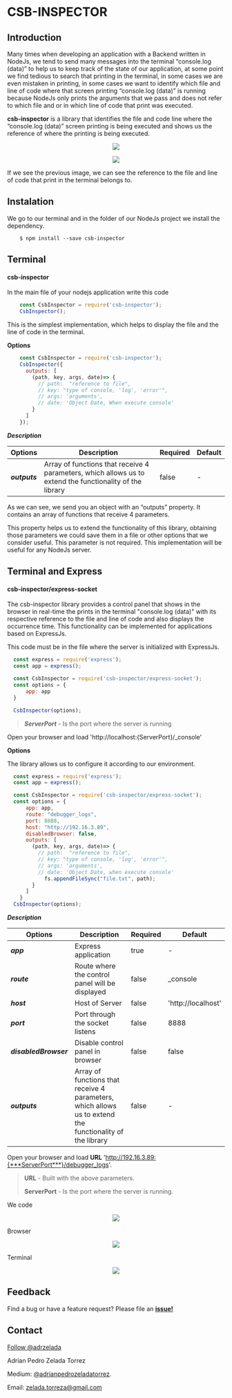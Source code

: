 # CSB-INSPECTOR

## Introduction

Many times when developing an application with a Backend written in NodeJs, we tend to send many messages into the terminal “console.log (data)” to help us to keep track of the state of our application, at some point we find tedious to search that printing in the terminal, in some cases we are even mistaken in printing, in some cases we want to identify which file and line of code where that screen printing “console.log (data)” is running because NodeJs only prints the arguments that we pass and does not refer to which file and or in which line of code that print was executed.

**csb-inspector** is a library that identifies the file and code line where the “console.log (data)” screen printing is being executed and shows us the reference of where the printing is being executed.

<p align="center">
  <img src="https://i.ibb.co/7K8J91n/Screen-Shot-2020-01-03-at-2-33-11-AM.png">
</p>
<p align="center">
  <img src="https://i.ibb.co/LQ3ZnnV/Screen-Shot-2020-01-03-at-2-13-44-AM.png">
</p>


If we see the previous image, we can see the reference to the file and line of code that print in the terminal belongs to.


## Instalation

We go to our terminal and in the folder of our NodeJs project we install the dependency.

```
    $ npm install --save csb-inspector
```



## Terminal
#### csb-inspector

In the main file of your nodejs application write this code

```javascript
    const CsbInspector = require('csb-inspector');
    CsbInspector();
```
This is the simplest implementation, which helps to display the file and the line of code in the terminal.

**Options**

```javascript
    const CsbInspector = require('csb-inspector');
    CsbInspector({
      outputs: [
        (path, key, args, date)=> {
          // path:  "reference to file",
          // key: "type of console, 'log', 'error'",
          // args: 'arguments',
          // date: 'Object Date, When execute console'
        }
      ]
    });
```
***Description***

Options | Description | Required | Default
------- | ----------- | -------- | -------
***outputs*** | Array of functions that receive 4 parameters, which allows us to extend the functionality of the library | false | -




As we can see, we send you an object with an “outputs” property. It contains an array of functions that receive 4 parameters.

This property helps us to extend the functionality of this library, obtaining those parameters we could save them in a file or other options that we consider useful. This parameter is not required.
This implementation will be useful for any NodeJs server.

## Terminal and Express
#### csb-inspector/express-socket

The csb-inspector library provides a control panel that shows in the browser in real-time the prints in the terminal "console.log (data)" with its respective reference to the file and line of code and also displays the occurrence time.
This functionality can be implemented for applications based on ExpressJs.

This code must be in the file where the server is initialized with ExpressJs.

```javascript
  const express = require('express');
  const app = express();

  const CsbInspector = require('csb-inspector/express-socket');
  const options = {
      app: app
  }

  CsbInspector(options);
```
> ***ServerPort*** - Is the port where the server is running

Open your browser and load 'http://localhost:{ServerPort}/_console'

**Options**

The library allows us to configure it according to our environment.

```javascript
  const express = require('express');
  const app = express();

  const CsbInspector = require('csb-inspector/express-socket');
  const options = {
      app: app,
      route: "debugger_logs",
      port: 8888,
      host: "http://192.16.3.89",
      disabledBrowser: false,
      outputs: [
        (path, key, args, date)=> {
          // path:  "reference to file",
          // key: "type of console, 'log', 'error'",
          // args: 'arguments',
          // date: 'Object Date, when execute console'
            fs.appendFileSync("file.txt", path);
        }
      ]
    }
  CsbInspector(options);
```

***Description***

Options | Description | Required | Default
------- | ----------- | -------- | -------
***app*** | Express application | true | -
***route*** | Route where the control panel will be displayed | false | _console
***host*** | Host of Server | false | 'http://localhost'
***port*** | Port through the socket listens | false | 8888
***disabledBrowser*** | Disable control panel in browser | false | false
***outputs*** | Array of functions that receive 4 parameters, which allows us to extend the functionality of the library | false | -


Open your browser and load **URL** 'http://192.16.3.89:{***ServerPort***}/debugger_logs'.

> **URL** - Built with the above parameters.
>
> **ServerPort** - Is the port where the server is running.

We code

<p align="center">
  <img src="https://i.ibb.co/grSw7L2/Screen-Shot-2020-01-22-at-10-52-58-PM.png">
</p>

Browser

<p align="center">
  <img src="https://i.ibb.co/fnP71tj/Screen-Shot-2020-01-22-at-10-54-52-PM.png">
</p>

Terminal

<p align="center">
  <img src="https://i.ibb.co/qyM5r58/Screen-Shot-2020-01-22-at-10-58-15-PM.png">
</p>


## Feedback

Find a bug or have a feature request? Please file an [**issue!**](https://github.com/AdrianZelada/csb-inspector/issues)

## Contact

<a href="https://twitter.com/adrzelada?ref_src=twsrc%5Etfw" class="twitter-follow-button" data-show-count="false">Follow @adrzelada</a>


Adrian Pedro Zelada Torrez

Medium: [@adrianpedrozeladatorrez](https://medium.com/@adrianpedrozeladatorrez).

Email: zelada.torreza@gmail.com
